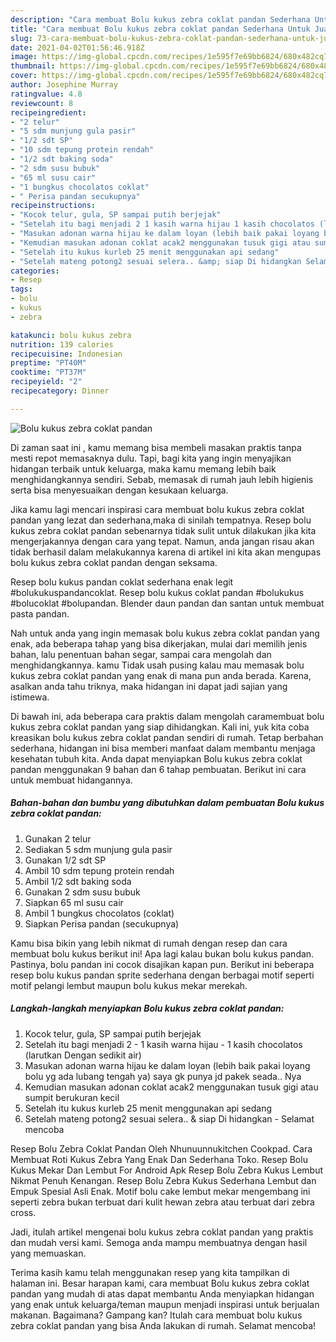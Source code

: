```yaml
---
description: "Cara membuat Bolu kukus zebra coklat pandan Sederhana Untuk Jualan"
title: "Cara membuat Bolu kukus zebra coklat pandan Sederhana Untuk Jualan"
slug: 73-cara-membuat-bolu-kukus-zebra-coklat-pandan-sederhana-untuk-jualan
date: 2021-04-02T01:56:46.918Z
image: https://img-global.cpcdn.com/recipes/1e595f7e69bb6824/680x482cq70/bolu-kukus-zebra-coklat-pandan-foto-resep-utama.jpg
thumbnail: https://img-global.cpcdn.com/recipes/1e595f7e69bb6824/680x482cq70/bolu-kukus-zebra-coklat-pandan-foto-resep-utama.jpg
cover: https://img-global.cpcdn.com/recipes/1e595f7e69bb6824/680x482cq70/bolu-kukus-zebra-coklat-pandan-foto-resep-utama.jpg
author: Josephine Murray
ratingvalue: 4.8
reviewcount: 8
recipeingredient:
- "2 telur"
- "5 sdm munjung gula pasir"
- "1/2 sdt SP"
- "10 sdm tepung protein rendah"
- "1/2 sdt baking soda"
- "2 sdm susu bubuk"
- "65 ml susu cair"
- "1 bungkus chocolatos coklat"
- " Perisa pandan secukupnya"
recipeinstructions:
- "Kocok telur, gula, SP sampai putih berjejak"
- "Setelah itu bagi menjadi 2 1 kasih warna hijau 1 kasih chocolatos (larutkan Dengan sedikit air)"
- "Masukan adonan warna hijau ke dalam loyan (lebih baik pakai loyang bolu yg ada lubang tengah ya) saya gk punya jd pakek seada.. Nya"
- "Kemudian masukan adonan coklat acak2 menggunakan tusuk gigi atau sumpit berukuran kecil"
- "Setelah itu kukus kurleb 25 menit menggunakan api sedang"
- "Setelah mateng potong2 sesuai selera.. &amp; siap Di hidangkan Selamat mencoba"
categories:
- Resep
tags:
- bolu
- kukus
- zebra

katakunci: bolu kukus zebra 
nutrition: 139 calories
recipecuisine: Indonesian
preptime: "PT40M"
cooktime: "PT37M"
recipeyield: "2"
recipecategory: Dinner

---
```



![Bolu kukus zebra coklat pandan](https://img-global.cpcdn.com/recipes/1e595f7e69bb6824/680x482cq70/bolu-kukus-zebra-coklat-pandan-foto-resep-utama.jpg)

Di zaman  saat ini , kamu memang bisa membeli masakan praktis tanpa mesti repot memasaknya dulu. Tapi, bagi kita yang ingin menyajikan hidangan terbaik untuk keluarga, maka kamu memang lebih baik menghidangkannya sendiri. Sebab, memasak di rumah jauh lebih higienis serta bisa menyesuaikan dengan kesukaan keluarga.

Jika kamu lagi mencari inspirasi cara membuat bolu kukus zebra coklat pandan yang lezat dan sederhana,maka di sinilah tempatnya. Resep bolu kukus zebra coklat pandan  sebenarnya tidak sulit untuk dilakukan jika kita mengerjakannya dengan cara yang tepat. Namun, anda jangan risau akan tidak berhasil dalam melakukannya 
karena di artikel ini kita akan mengupas bolu kukus zebra coklat pandan dengan seksama.  

Resep bolu kukus pandan coklat sederhana enak legit #bolukukuspandancoklat. Resep bolu kukus coklat pandan #bolukukus #bolucoklat #bolupandan. Blender daun pandan dan santan untuk membuat pasta pandan.

Nah untuk anda yang ingin memasak bolu kukus zebra coklat pandan yang enak, ada beberapa tahap yang bisa dikerjakan, mulai dari memilih jenis bahan, lalu penentuan bahan segar, sampai cara mengolah dan menghidangkannya. kamu Tidak usah pusing kalau mau memasak bolu kukus zebra coklat pandan yang enak di mana pun anda berada. Karena, asalkan anda  tahu triknya, maka hidangan ini dapat jadi sajian yang istimewa.

Di bawah ini, ada beberapa cara praktis  dalam mengolah caramembuat bolu kukus zebra coklat pandan yang siap dihidangkan. Kali ini, yuk kita coba kreasikan bolu kukus zebra coklat pandan sendiri di rumah. Tetap berbahan sederhana, hidangan ini bisa memberi manfaat dalam membantu menjaga kesehatan tubuh kita. Anda dapat menyiapkan Bolu kukus zebra coklat pandan menggunakan 9 bahan dan 6 tahap pembuatan. Berikut ini cara untuk membuat hidangannya.

<!--inarticleads1-->

##### Bahan-bahan dan bumbu yang dibutuhkan dalam pembuatan Bolu kukus zebra coklat pandan:

1. Gunakan 2 telur
1. Sediakan 5 sdm munjung gula pasir
1. Gunakan 1/2 sdt SP
1. Ambil 10 sdm tepung protein rendah
1. Ambil 1/2 sdt baking soda
1. Gunakan 2 sdm susu bubuk
1. Siapkan 65 ml susu cair
1. Ambil 1 bungkus chocolatos (coklat)
1. Siapkan  Perisa pandan (secukupnya)


Kamu bisa bikin yang lebih nikmat di rumah dengan resep dan cara membuat bolu kukus berikut ini! Apa lagi kalau bukan bolu kukus pandan. Pastinya, bolu pandan ini cocok disajikan kapan pun. Berikut ini beberapa resep bolu kukus pandan sprite sederhana dengan berbagai motif seperti motif pelangi lembut maupun bolu kukus mekar merekah. 

<!--inarticleads2-->

##### Langkah-langkah menyiapkan Bolu kukus zebra coklat pandan:

1. Kocok telur, gula, SP sampai putih berjejak
1. Setelah itu bagi menjadi 2 - 1 kasih warna hijau - 1 kasih chocolatos (larutkan Dengan sedikit air)
1. Masukan adonan warna hijau ke dalam loyan (lebih baik pakai loyang bolu yg ada lubang tengah ya) saya gk punya jd pakek seada.. Nya
1. Kemudian masukan adonan coklat acak2 menggunakan tusuk gigi atau sumpit berukuran kecil
1. Setelah itu kukus kurleb 25 menit menggunakan api sedang
1. Setelah mateng potong2 sesuai selera.. &amp; siap Di hidangkan - Selamat mencoba


Resep Bolu Zebra Coklat Pandan Oleh Nhunuunnukitchen Cookpad. Cara Membuat Roti Kukus Zebra Yang Enak Dan Sederhana Toko. Resep Bolu Kukus Mekar Dan Lembut For Android Apk Resep Bolu Zebra Kukus Lembut Nikmat Penuh Kenangan. Resep Bolu Zebra Kukus Sederhana Lembut dan Empuk Spesial Asli Enak. Motif bolu cake lembut mekar mengembang ini seperti zebra bukan terbuat dari kulit hewan zebra atau terbuat dari zebra cross. 

Jadi, itulah artikel mengenai  bolu kukus zebra coklat pandan  yang praktis dan mudah versi kami. Semoga anda mampu membuatnya dengan hasil yang memuaskan. 

Terima kasih kamu telah menggunakan resep yang kita tampilkan di halaman ini. Besar harapan kami, cara membuat  Bolu kukus zebra coklat pandan yang mudah di atas dapat membantu Anda menyiapkan hidangan yang enak untuk keluarga/teman maupun menjadi inspirasi untuk berjualan makanan. Bagaimana? Gampang kan? Itulah cara membuat bolu kukus zebra coklat pandan yang bisa Anda lakukan di rumah. Selamat mencoba!

